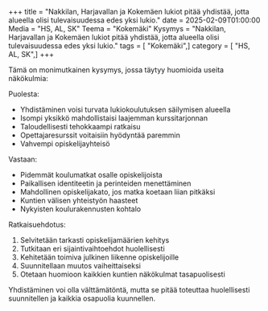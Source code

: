 +++
title = "Nakkilan, Harjavallan ja Kokemäen lukiot pitää yhdistää, jotta alueella olisi tulevaisuudessa edes yksi lukio."
date = 2025-02-09T01:00:00
Media = "HS, AL, SK"
Teema = "Kokemäki"
Kysymys = "Nakkilan, Harjavallan ja Kokemäen lukiot pitää yhdistää, jotta alueella olisi tulevaisuudessa edes yksi lukio."
tags = [ "Kokemäki",]
category = [ "HS, AL, SK",]
+++

Tämä on monimutkainen kysymys, jossa täytyy huomioida useita näkökulmia:

Puolesta:
- Yhdistäminen voisi turvata lukiokoulutuksen säilymisen alueella
- Isompi yksikkö mahdollistaisi laajemman kurssitarjonnan
- Taloudellisesti tehokkaampi ratkaisu
- Opettajaresurssit voitaisiin hyödyntää paremmin
- Vahvempi opiskelijayhteisö

Vastaan:
- Pidemmät koulumatkat osalle opiskelijoista
- Paikallisen identiteetin ja perinteiden menettäminen
- Mahdollinen opiskelijakato, jos matka koetaan liian pitkäksi
- Kuntien välisen yhteistyön haasteet
- Nykyisten koulurakennusten kohtalo

Ratkaisuehdotus:
1. Selvitetään tarkasti opiskelijamäärien kehitys
2. Tutkitaan eri sijaintivaihtoehdot huolellisesti
3. Kehitetään toimiva julkinen liikenne opiskelijoille
4. Suunnitellaan muutos vaiheittaiseksi
5. Otetaan huomioon kaikkien kuntien näkökulmat tasapuolisesti

Yhdistäminen voi olla välttämätöntä, mutta se pitää toteuttaa huolellisesti suunnitellen ja kaikkia osapuolia kuunnellen.